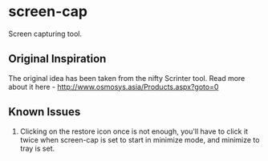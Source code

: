 screen-cap
==========

Screen capturing tool.

## Original Inspiration

The original idea has been taken from the nifty Scrinter tool. Read more about it here - http://www.osmosys.asia/Products.aspx?goto=0

## Known Issues

1. Clicking on the restore icon once is not enough, you'll have to click it twice when screen-cap is set to start in minimize mode, and minimize to tray is set.
